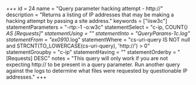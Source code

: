 +++
id = 24
name = "Query parameter hacking attempt - http://"
description = "Returns a listing of IP addresses that may be making a hacking attempt by passing a site address."
keywords = ["iisw3c"]
statementParameters = "-rtp:-1 -o:w3c"
statementSelect = "c-ip, COUNT(*) AS [Requests]"
statementUsing = ""
statementInto = "QueryParams-1c.log"
statementFrom = "ex0910*.log"
statementWhere = "cs-uri-query IS NOT null and STRCNT(TO_LOWERCASE(cs-uri-query), 'http://') > 0"
statementGroupby = "c-ip"
statementHaving = ""
statementOrderby = "[Requests] DESC"
notes = "This query will only work if you are not expecting http:// to be present in a query parameter. Run another query against the logs to determine what files were requested by questionable IP addresses."
+++

